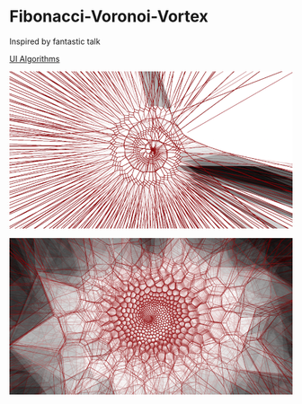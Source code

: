 # Fibonacci-Voronoi-Vortex


Inspired by  fantastic talk <a href = "https://www.youtube.com/watch?v=90NsjKvz9Ns"><p>UI Algorithms</p></a> 
![Screenshot](images/1.png)

![Screenshot](images/2.png)
